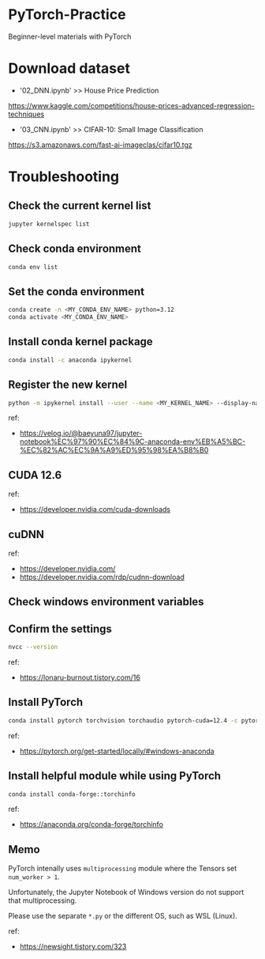 # PyTorch-Practice
Beginner-level materials with PyTorch


# Download dataset
 - '02_DNN.ipynb' >> House Price Prediction

https://www.kaggle.com/competitions/house-prices-advanced-regression-techniques

 - '03_CNN.ipynb' >> CIFAR-10: Small Image Classification

https://s3.amazonaws.com/fast-ai-imageclas/cifar10.tgz

# Troubleshooting

## Check the current kernel list
``` bash
jupyter kernelspec list
```

## Check conda environment
``` bash
conda env list
```

## Set the conda environment
``` bash
conda create -n <MY_CONDA_ENV_NAME> python=3.12
conda activate <MY_CONDA_ENV_NAME>
```

## Install conda kernel package
``` bash
conda install -c anaconda ipykernel
```

## Register the new kernel
``` bash
python -m ipykernel install --user --name <MY_KERNEL_NAME> --display-name "<DISPLAY_NAME>"
```

ref:
- https://velog.io/@baeyuna97/jupyter-notebook%EC%97%90%EC%84%9C-anaconda-env%EB%A5%BC-%EC%82%AC%EC%9A%A9%ED%95%98%EA%B8%B0

## CUDA 12.6
ref:
- https://developer.nvidia.com/cuda-downloads

## cuDNN
ref:
- https://developer.nvidia.com/
- https://developer.nvidia.com/rdp/cudnn-download

## Check windows environment variables

## Confirm the settings
``` bash
nvcc --version
```

ref: 
- https://lonaru-burnout.tistory.com/16

## Install PyTorch
``` bash
conda install pytorch torchvision torchaudio pytorch-cuda=12.4 -c pytorch -c nvidia
```

ref: 
- https://pytorch.org/get-started/locally/#windows-anaconda

## Install helpful module while using PyTorch
``` bash
conda install conda-forge::torchinfo
```

ref:
- https://anaconda.org/conda-forge/torchinfo

## Memo
PyTorch intenally uses `multiprocessing` module where the Tensors set `num_worker > 1`.

Unfortunately, the Jupyter Notebook of Windows version do not support that multiprocessing.

Please use the separate `*.py` or the different OS, such as WSL (Linux).

ref:
- https://newsight.tistory.com/323
